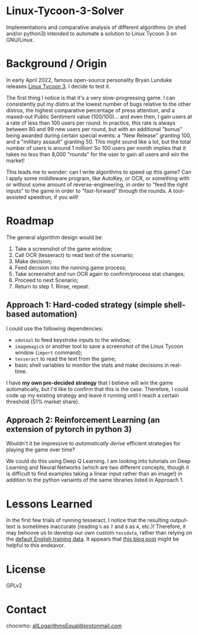 # Linux-Tycoon-3-Solver
Implementations and comparative analysis of different algorithms (in shell and/or python3) intended to automate a solution to Linux Tycoon 3 on GNU/Linux.

# Background / Origin

In early April 2022, famous open-source personality Bryan Lunduke releases [Linux Tycoon 3](https://lunduke.substack.com/p/linux-tycoon-3-the-os-wars-now-available?s=r). I decide to test it.

The first thing I notice is that it's a very slow-progressing game. I can consistently put my distro at the lowest number of bugs relative to the other distros, the highest comparative percentage of press attention, and a maxed-out Public Sentiment value (100/100)... and even then, I gain users at a rate of less than 100 users per round. In practice, this rate is always between 80 and 99 new users per round, but with an additional "bonus" being awarded during certain special events: a "New Release" granting 100, and a "military assault" granting 50. This might sound like a lot, but the total number of users is around 1 million! So 100 users per month implies that it takes no less than 8,000 "rounds" for the user to gain all users and win the market!

This leads me to wonder: can I write algorithms to speed up this game? Can I apply some middleware program, like AutoKey, or OCR, or something with or without some amount of reverse-engineering, in order to "feed the right inputs" to the game in order to "fast-forward" through the rounds. A tool-assisted speedrun, if you will!

# Roadmap

The general algorithm design would be:
1.    Take a screenshot of the game window;
2.    Call OCR (tesseract) to read text of the scenario;
3.    Make decision;
4.    Feed decision into the running game process;
5.    Take screenshot and run OCR again to confirm/process stat changes;
6.    Proceed to next Scenario;
7.    Return to step 1. Rinse, repeat.

## Approach 1: Hard-coded strategy (simple shell-based automation)

I could use the following dependencies:

*   `xdotool` to feed keystroke inputs to the window;
*   `imagemagick` or another tool to save a screenshot of the Linux Tycoon window (`import` command);
*   `tesseract` to read the text from the game;
*   basic shell variables to monitor the stats and make decisions in real-time.

I have **my own pre-decided strategy** that I believe will win the game automatically, but I'd like to confirm that this is the case. Therefore, I could code up my existing strategy and leave it running until I reach a certain threshold (51% market share).

## Approach 2: Reinforcement Learning (an extension of pytorch in python 3)

Wouldn't it be impressive to *automatically derive* efficient strategies for playing the game over time?

We could do this using Deep Q Learning. I am looking into tutorials on Deep Learning and Neural Networks (which are two different concepts, though it is difficult to find examples taking a linear input rather than an image!) in addition to the python variaints of the same libraries listed in Approach 1.

# Lessons Learned

In the first few trials of running tesseract, I notice that the resulting output-text is sometimes inaccurate (reading `%` as `7` and `8` as `A`, etc.)! Therefore, it may behoove us to develop our own custom `tessdata`, rather than relying on the [default English training data](https://github.com/tesseract-ocr/tessdata/blob/main/eng.traineddata). It appears that [this blog post](https://pretius.com/blog/ocr-tesseract-training-data/) might be helpful to this endeavor.

# License

GPLv2

# Contact

chocorho: allLogarithmsEqual@protonmail.com

